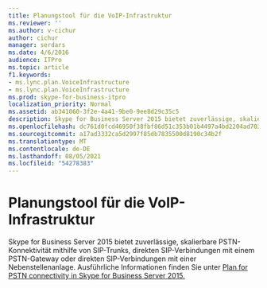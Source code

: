 ```yaml
---
title: Planungstool für die VoIP-Infrastruktur
ms.reviewer: ''
ms.author: v-cichur
author: cichur
manager: serdars
ms.date: 4/6/2016
audience: ITPro
ms.topic: article
f1.keywords:
- ms.lync.plan.VoiceInfrastructure
- ms.lync.plan.VoiceInfrastructure
ms.prod: skype-for-business-itpro
localization_priority: Normal
ms.assetid: ab341060-3f2e-4a41-9be0-9ee8d29c35c5
description: Skype for Business Server 2015 bietet zuverlässige, skalierbare PSTN-Konnektivität mithilfe von SIP-Trunks, direkten SIP-Verbindungen mit einem PSTN-Gateway oder direkten SIP-Verbindungen mit einer Nebenstellenanlage. Weitere Informationen finden Sie unter Plan for PSTN connectivity in Skype for Business Server 2015.
ms.openlocfilehash: dc761d0fcd46950f38fbf86d51c353b01b4497a4bd2204ad70344eb0f2141b48
ms.sourcegitcommit: a17ad3332ca5d2997f85db7835500d8190c34b2f
ms.translationtype: MT
ms.contentlocale: de-DE
ms.lasthandoff: 08/05/2021
ms.locfileid: "54278383"
---
```

# <a name="voice-infrastructure-planning-tool"></a>Planungstool für die VoIP-Infrastruktur
 
Skype for Business Server 2015 bietet zuverlässige, skalierbare PSTN-Konnektivität mithilfe von SIP-Trunks, direkten SIP-Verbindungen mit einem PSTN-Gateway oder direkten SIP-Verbindungen mit einer Nebenstellenanlage. Ausführliche Informationen finden Sie unter [Plan for PSTN connectivity in Skype for Business Server 2015.](../../plan-your-deployment/enterprise-voice-solution/pstn-connectivity-0.md)
  
